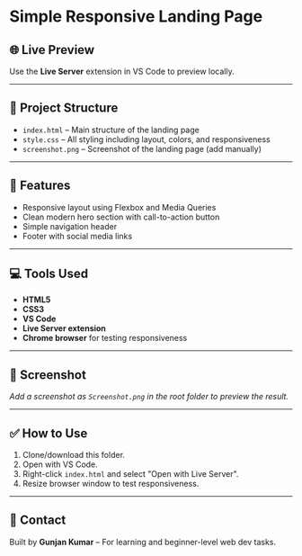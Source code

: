 # Simple Responsive Landing Page

## 🌐 Live Preview
Use the **Live Server** extension in VS Code to preview locally.

---

## 📁 Project Structure

- `index.html` – Main structure of the landing page
- `style.css` – All styling including layout, colors, and responsiveness
- `screenshot.png` – Screenshot of the landing page (add manually)

---

## 🚀 Features

- Responsive layout using Flexbox and Media Queries
- Clean modern hero section with call-to-action button
- Simple navigation header
- Footer with social media links

---

## 💻 Tools Used

- **HTML5**
- **CSS3**
- **VS Code**
- **Live Server extension**
- **Chrome browser** for testing responsiveness

---

## 📸 Screenshot

_Add a screenshot as `Screenshot.png` in the root folder to preview the result._

---

## ✅ How to Use

1. Clone/download this folder.
2. Open with VS Code.
3. Right-click `index.html` and select "Open with Live Server".
4. Resize browser window to test responsiveness.

---

## 📧 Contact

Built by **Gunjan Kumar** – For learning and beginner-level web dev tasks.
